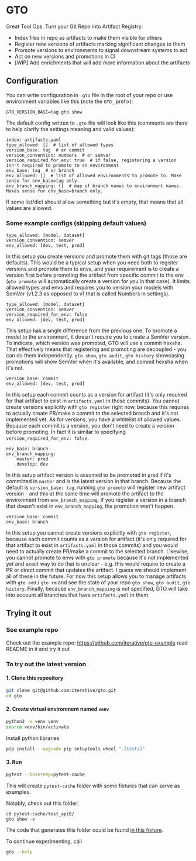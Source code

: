 # GTO

Great Tool Ops. Turn your Git Repo into Artifact Registry:
* Index files in repo as artifacts to make them visible for others
* Register new versions of artifacts marking significant changes to them
* Promote versions to environments to signal downstream systems to act
* Act on new versions and promotions in CI
* [WIP] Add enrichments that will add more information about the artifacts

## Configuration

You can write configuration in `.gto` file in the root of your repo or use environment variables like this (note the `GTO_` prefix):
```shell
GTO_VERSION_BASE=tag gto show
```

The default config written to `.gto` file will look like this (comments are there to help clarify the settings meaning and valid values):
```
index: artifacts.yaml
type_allowed: []  # list of allowed types
version_base: tag  # or commit
version_convention: numbers  # or semver
version_required_for_env: true  # if false, registering a version isn't required to promote to an environment
env_base: tag  # or branch
env_allowed: []  # list of allowed environments to promote to. Make sense for env_base=tag only.
env_branch_mapping: {}  # map of branch names to environment names. Makes sense for env_base=branch only.
```

If some list/dict should allow something but it's empty, that means that all values are allowed.

### Some example configs (skipping default values)

```
type_allowed: [model, dataset]
version_convention: semver
env_allowed: [dev, test, prod]
```

In this setup you create versions and promote them with git tags (those are defaults). This would be a typical setup when you need both to register versions and promote them to envs, and your requirement is to create a version first before promoting the artifact from specific commit to the env (`gto promote` will automatically create a version for you in that case). It limits allowed types and envs and requires you to version your models with SemVer (v1.2.3 as opposed to v1 that is called Numbers in settings).

```
type_allowed: [model, dataset]
version_convention: semver
version_required_for_env: false
env_allowed: [dev, test, prod]
```

This setup has a single difference from the previous one. To promote a model to the environment, it doesn't require you to create a SemVer version. To indicate, which version was promoted, GTO will use a commit hexsha. That effectively means that registering and promoting are decoupled - you can do them independently. `gto show`, `gto audit`, `gto history` showcasing promotions will show SemVer when it's available, and commit hexsha when it's not.

```
version_base: commit
env_allowed: [dev, test, prod]
```

In this setup each commit counts as a version for artifact (it's only required for that artifact to exist in `artifacts.yaml` in those commits). You cannot create versions explicitly with `gto register` right now, because this requires to actually create PR/make a commit to the selected branch and it's not implemented yet. As for versions, you have a whitelist of allowed values. Because each commit is a version, you don't need to create a version before promoting. In fact it is similar to specifying `version_required_for_env: false`.

```
env_base: branch
env_branch_mapping:
    master: prod
    develop: dev
```

In this setup artifact version is assumed to be promoted in `prod` if it's committed in `master` and is the latest version in that branch. Because the default is `version_base: tag`, running `gto promote` will register new artifact version - and this at the same time will promote the artifact to the environment from `env_branch_mapping`. If you register a version in a branch that doesn't exist in `env_branch_mapping`, the promotion won't happen.

```
version_base: commit
env_base: branch
```

In this setup you cannot create versions explicitly with `gto register`, because each commit counts as a version for artifact (it's only required for that artifact to exist in `artifacts.yaml` in those commits) and you would need to actually create PR/make a commit to the selected branch. Likewise, you cannot promote to envs with `gto promote` because it's not implemented yet and exact way to do that is unclear - e.g. this would require to create a PR or direct commit that updates the artifact. I guess we should implement all of these in the future. For now this setup allows you to manage artifacts with `gto add` / `gto rm` and see the state of your repo `gto show`, `gto audit`, `gto history`. Finally, because `env_branch_mapping` is not specified, GTO will take into account all branches that have `artifacts.yaml` in them.

## Trying it out

### See example repo

Check out the example repo:
https://github.com/iterative/gto-example
read README in it and try it out

### To try out the latest version

#### 1. Clone this repository

```bash
git clone git@github.com:iterative/gto.git
cd gto
```

#### 2. Create virtual environment named `venv`
```bash
python3 -m venv venv
source venv/bin/activate
```
Install python libraries

```bash
pip install --upgrade pip setuptools wheel ".[tests]"
```

#### 3. Run

```bash
pytest --basetemp=pytest-cache
```

This will create `pytest-cache` folder with some fixtures that can serve as examples.

Notably, check out this folder:
```
cd pytest-cache/test_api0/
gto show -v
```
The code that generates this folder could be found [in this fixture](https://github.com/iterative/gto/blob/main/tests/conftest.py#L58).

To continue experimenting, call
```bash
gto --help
```
